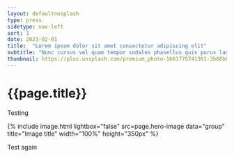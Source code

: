```yaml
---
layout: defaultnosplash
type: press
sidetype: nav-left
sort: 1
date: 2023-02-01
title:  "Lorem ipsum dolor sit amet consectetur adipiscing elit"
subtitle: "Nunc cursus vel quam tempor sodales phasellus quis purus laoreet"
thumbnail: https://plus.unsplash.com/premium_photo-1661775741361-3b68b05900ee?ixlib=rb-4.0.3&ixid=MnwxMjA3fDB8MHxwaG90by1wYWdlfHx8fGVufDB8fHx8&auto=format&fit=crop&w=1770&q=80
---
```

# {{page.title}}

Testing

{% include image.html lightbox="false" src=page.hero-image data="group" title="Image title" width="100%" height="350px" %}

Test again